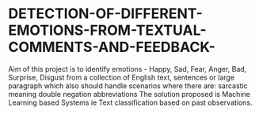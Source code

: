 # DETECTION-OF-DIFFERENT-EMOTIONS-FROM-TEXTUAL-COMMENTS-AND-FEEDBACK-
Aim of this project is to identify
emotions - Happy, Sad, Fear, Anger, Bad,
Surprise, Disgust from a collection of
English text, sentences or large paragraph
which also should handle scenarios where
there are:
sarcastic meaning
double negation
abbreviations
The solution proposed is Machine
Learning based Systems ie Text
classification based on past observations. 
